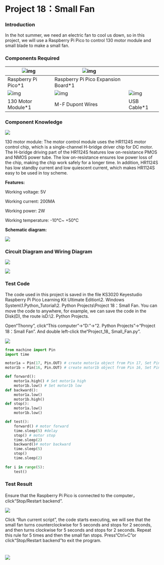 # Project 18：Small Fan

### **Introduction**

In the hot summer, we need an electric fan to cool us down, so in this project, we will use a Raspberry Pi Pico to control 130 motor module and small blade to make a small fan.

### **Components Required**

| ![img](media/wps211.png) | ![img](media/wps212.jpg)            |                          |
| ------------------------ | ----------------------------------- | ------------------------ |
| Raspberry Pi Pico*1      | Raspberry Pi Pico Expansion Board*1 |                          |
| ![img](media/wps213.jpg) | ![img](media/wps214.jpg)            | ![img](media/wps215.jpg) |
| 130 Motor Module*1       | M-F Dupont Wires                    | USB Cable*1              |

### **Component Knowledge**

![](/media/a572bcde7a5e3bf01d273b3d9a024701.png)

130 motor module: The motor control module uses the HR1124S motor control chip, which is a single-channel H-bridge driver chip for DC motor. The H-bridge driving part of the HR1124S features low on-resistance PMOS and NMOS power tube. The low on-resistance ensures low power loss of the chip, making the chip work safely for a longer time. In addition, HR1124S has low standby current and low quiescent current, which makes HR1124S easy to be used in toy scheme.

**Features:**

Working voltage: 5V

Working current: 200MA

Working power: 2W

Working temperature: -10℃\~ +50℃

**Schematic diagram:**

![](media/image-20231013144859189.png)

### **Circuit Diagram and Wiring Diagram**

![](/media/98c9335e5ef2e5304e2cddde04e6e168.png)

![](/media/aad9f071a4d7a6a9a62c2899c78822b8.png)

### **Test Code**

The code used in this project is saved in the file KS3020 Keyestudio Raspberry Pi Pico Learning Kit Ultimate Edition\\2. Windows System\\1.Python\_Tutorial\\2. Python Projects\\Project 18：Small Fan. You can move the code to anywhere, for example, we can save the code in the Disk(D), the route isD:\\2. Python Projects.

Open“Thonny”, click“This computer”→“D:”→“2. Python Projects”→“Project 18：Small Fan”. And double left-click the“Project\_18\_ Small\_Fan.py”.

![](/media/0a7b9fe7963cba3df7b1a96be10702eb.png)

```python
from machine import Pin
import time

motor1a = Pin(17, Pin.OUT) # create motor1a object from Pin 17, Set Pin 17 to output
motor1b = Pin(16, Pin.OUT) # create motor1b object from Pin 16, Set Pin 16 to output

def forward():
    motor1a.high() # Set motor1a high
    motor1b.low() # Set motor1b low
def backward():
    motor1a.low()
    motor1b.high()
def stop():
    motor1a.low()
    motor1b.low()

def test():
    forward() # motor forward
    time.sleep(5) #delay
    stop() # motor stop
    time.sleep(2)
    backward()# motor backward 
    time.sleep(5)
    stop()
    time.sleep(2)
    
for i in range(5):
    test()
```

### **Test Result**

Ensure that the Raspberry Pi Pico is connected to the computer，click“Stop/Restart backend”.

![](/media/7e210ba077606904946c6fff935d2ba3.png)

Click “Run current script”, the code starts executing, we will see that the small fan turns counterclockwise for 5 seconds and stops for 2 seconds, and then turns clockwise for 5 seconds and stops for 2 seconds. Repeat this rule for 5 times and then the small fan stops. Press“Ctrl+C”or click“Stop/Restart backend”to exit the program.

# ![](/media/71e2f26ed3dc928a66d9950e8862cfed.png)
